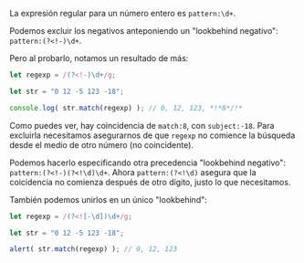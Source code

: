
La expresión regular para un número entero es `pattern:\d+`.

Podemos excluir los negativos anteponiendo un "lookbehind negativo": `pattern:(?<!-)\d+`.

Pero al probarlo, notamos un resultado de más:

```js run
let regexp = /(?<!-)\d+/g;

let str = "0 12 -5 123 -18";

console.log( str.match(regexp) ); // 0, 12, 123, *!*8*/!*
```

Como puedes ver, hay coincidencia de `match:8`, con `subject:-18`. Para excluirla necesitamos asegurarnos de que `regexp` no comience la búsqueda desde el medio de otro número (no coincidente).

Podemos hacerlo especificando otra precedencia "lookbehind negativo": `pattern:(?<!-)(?<!\d)\d+`. Ahora `pattern:(?<!\d)` asegura que la coicidencia no comienza después de otro dígito, justo lo que necesitamos.

También podemos unirlos en un único "lookbehind":

```js run
let regexp = /(?<![-\d])\d+/g;

let str = "0 12 -5 123 -18";

alert( str.match(regexp) ); // 0, 12, 123
```
